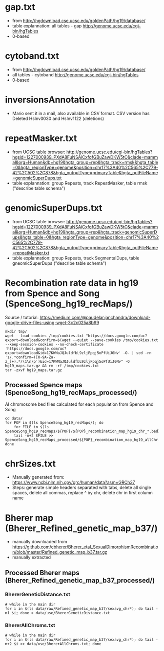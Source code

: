 # gap.txt

* from http://hgdownload.cse.ucsc.edu/goldenPath/hg19/database/
* table explannation: all tables - gap http://genome.ucsc.edu/cgi-bin/hgTables
* 0-based

# cytoband.txt

* from http://hgdownload.cse.ucsc.edu/goldenPath/hg19/database/
* all tables - cytoband http://genome.ucsc.edu/cgi-bin/hgTables
* 0-based

# inversionsAnnotation 

* Mario sent it in a mail, also available in CSV format. CSV version has Deleted HsInv0030 and HsInv1122 (deletions)  

# repeatMasker.txt

* from UCSC table browser: http://genome.ucsc.edu/cgi-bin/hgTables?hgsid=1227000939_PXdA8FuNSAiCxfofGBuZawDKW5tO&clade=mammal&org=Human&db=hg19&hgta_group=rep&hgta_track=rmsk&hgta_table=0&hgta_regionType=genome&position=chr17%3A40%2C565%2C779-42%2C502%2C878&hgta_outputType=primaryTable&hgta_outFileName=genomicSuperDups.txt
* table explannation: group Repeats, track RepeatMasker, table rmsk ("describe table schema")

# genomicSuperDups.txt

* from UCSC table browser: http://genome.ucsc.edu/cgi-bin/hgTables?hgsid=1227000939_PXdA8FuNSAiCxfofGBuZawDKW5tO&clade=mammal&org=Human&db=hg19&hgta_group=rep&hgta_track=genomicSuperDups&hgta_table=0&hgta_regionType=genome&position=chr17%3A40%2C565%2C779-42%2C502%2C878&hgta_outputType=primaryTable&hgta_outFileName=repeatMasker.txt
* table explannation: group Repeats, track SegmentalDups, table gneomicSuperDups ("describe table schema")

# Recombination rate data in hg19 from Spence and Song (SpenceSong_hg19_recMaps/)

Source / tutorial: https://medium.com/@paudelanjanchandra/download-google-drive-files-using-wget-3c2c025a8b99

```
mkdir tmp/
wget --load-cookies /tmp/cookies.txt "https://docs.google.com/uc?export=download&confirm=$(wget --quiet --save-cookies /tmp/cookies.txt --keep-session-cookies --no-check-certificate 'https://docs.google.com/uc?export=download&id=17KWNaJQJuldfbL9zljFpqj5oPfUiJ0Nv' -O- | sed -rn 's/.*confirm=([0-9A-Za-z_]+).*/\1\n/p')&id=17KWNaJQJuldfbL9zljFpqj5oPfUiJ0Nv" -O hg19_maps.tar.gz && rm -rf /tmp/cookies.txt
tar -zxvf hg19_maps.tar.gz 
```
## Processed Spence maps (SpenceSong_hg19_recMaps_processed/)

Al chromosome bed files calculated for each population from Spence and Song

```
cd data/
for POP in $(ls SpenceSong_hg19_recMaps/); do 
	for FILE in $(ls SpenceSong_hg19_recMaps/${POP}/${POP}_recombination_map_hg19_chr_*.bed)
	tail -n+2 $FILE >> SpenceSong_hg19_recMaps_processed/${POP}_recombination_map_hg19_allChr.bed
done
```

# chrSizes.txt

* Manually generated from: https://www.ncbi.nlm.nih.gov/grc/human/data?asm=GRCh37
* Steps: generate simple headers separated with tabs, delete all single spaces, delete all commas, replace ^ by chr, delete chr in first column name

# Bherer map (Bherer_Refined_genetic_map_b37/)

* manually downloaded from https://github.com/cbherer/Bherer_etal_SexualDimorphismRecombination/blob/master/Refined_genetic_map_b37.tar.gz
* manually extracted

## Processed Bherer maps (Bherer_Refined_genetic_map_b37_processed/)

### BhererGeneticDistance.txt

```
# while in the main dir
for i in $(ls data/raw/Refined_genetic_map_b37/sexavg_chr*); do tail -n1 $i; done > data/use/BhererGeneticDistance.txt
```

### BhererAllChroms.txt

```
# while in the main dir
for i in $(ls data/raw/Refined_genetic_map_b37/sexavg_chr*); do tail -n+2 $i >> data/use/BhererAllChroms.txt; done 
```
